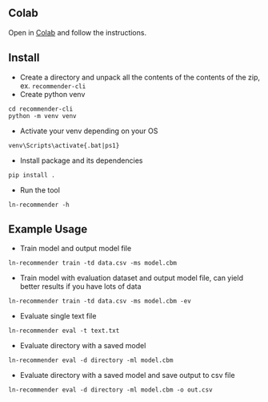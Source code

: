 ## Colab

Open in [Colab](https://colab.research.google.com/github/Gilfaro/ln-recommender/blob/main/LNReadability.ipynb) and follow the instructions.

## Install

* Create a directory and unpack all the contents of the contents of the zip, ex. `recommender-cli`
* Create python venv

```
cd recommender-cli
python -m venv venv
```

* Activate your venv depending on your OS

```
venv\Scripts\activate{.bat|ps1}
```

* Install package and its dependencies

```
pip install .
```

* Run the tool

```
ln-recommender -h
```

## Example Usage

* Train model and output model file

```
ln-recommender train -td data.csv -ms model.cbm
```

* Train model with evaluation dataset and output model file, can yield better results if you have lots of data

```
ln-recommender train -td data.csv -ms model.cbm -ev
```

* Evaluate single text file

```
ln-recommender eval -t text.txt
```

* Evaluate directory with a saved model

```
ln-recommender eval -d directory -ml model.cbm
```

* Evaluate directory with a saved model and save output to csv file

```
ln-recommender eval -d directory -ml model.cbm -o out.csv
```
